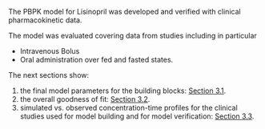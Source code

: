 The PBPK model for Lisinopril was developed and verified with clinical pharmacokinetic data.

The model was evaluated covering data from studies including in particular

* Intravenous Bolus
* Oral administration over fed and fasted states.


The next sections show:

1. the final model parameters for the building blocks: [Section 3.1](#final-input-parameters).
2. the overall goodness of fit: [Section 3.2](#diagnostics-plots).
3. simulated vs. observed concentration-time profiles for the clinical studies used for model building and for model verification: [Section 3.3](#ct-profiles).

